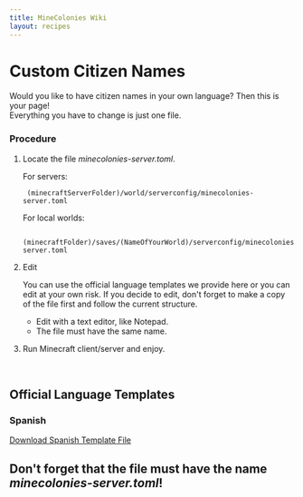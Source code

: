 ```yaml
---
title: MineColonies Wiki
layout: recipes
---
```

# Custom Citizen Names

Would you like to have citizen names in your own language? Then this is your page!<br>
Everything you have to change is just one file.
<br>

### Procedure
1. Locate the file _minecolonies-server.toml_.<br>
 
	For servers:<br>

		(minecraftServerFolder)/world/serverconfig/minecolonies-server.toml

	For local worlds:<br>

		(minecraftFolder)/saves/(NameOfYourWorld)/serverconfig/minecolonies-server.toml
        

2. Edit
	
	You can use the official language templates we provide here or you can edit at your own risk. If you decide to edit, don't forget to make a copy of the file first and follow the current structure.
    <br>
    <ul>
	<li>Edit with a text editor, like Notepad.</li>
	<li>The file must have the same name.</li>
	</ul>
    
    
3. Run Minecraft client/server and enjoy.

<br>

## Official Language Templates

### Spanish

[Download Spanish Template File](../../source/misc/languageNameTemplates/spanishTemplate.toml)





## Don't forget that the file must have the name _minecolonies-server.toml_!

